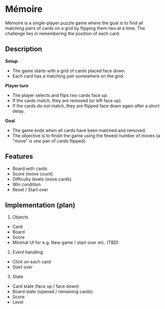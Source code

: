 # Mémoire

Mémoire is a single-player puzzle game where the goal is to find all matching pairs of cards on a grid by flipping them two at a time. The challenge lies in remembering the position of each card.

## Description

**Setup**

- The game starts with a grid of cards placed face down.
- Each card has a matching pair somewhere on the grid.

**Player turn**

- The player selects and flips two cards face up.
- If the cards match, they are removed (or left face up).
- If the cards do not match, they are flipped face down again after a short delay.

**Goal**

- The game ends when all cards have been matched and removed.
- The objective is to finish the game using the fewest number of moves (a "move" is one pair of cards flipped).

## Features

- Board with cards
- Score (move count)
- Difficulty levels (more cards)
- Win condition
- Reset / Start over

## Implementation (plan)

1. Objects

- Card
- Board
- Score
- Minimal UI for e.g. New game / start over etc. (TBD)

2. Event handling

- Click on each card
- Start over

3. State

- Card state (face up / face down)
- Board state (opened / remaining cards)
- Score
- Level

